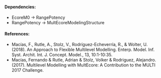 #### Dependencies:
- EcoreM0 &#8594; RangePotency
- RangePotency &#8594; MultEcoreModelingStructure


#### References:
- Macías, F., Rutle, A., Stolz, V., Rodríguez-Echeverría, R., & Wolter, U. (2018). An Approach to Flexible Multilevel Modelling. Enterp. Model. Inf. Syst. Archit. Int. J. Concept. Model., 13, 10:1-10:35.
- Macías, Fernando & Rutle, Adrian & Stolz, Volker & Rodriguez, Alejandro. (2017). Multilevel Modelling with MultEcore: A Contribution to the MULTI 2017 Challenge. 
